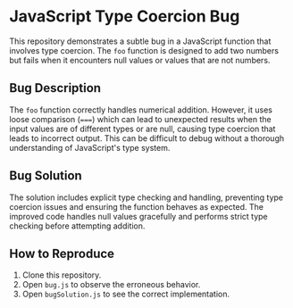 # JavaScript Type Coercion Bug

This repository demonstrates a subtle bug in a JavaScript function that involves type coercion. The `foo` function is designed to add two numbers but fails when it encounters null values or values that are not numbers.

## Bug Description

The `foo` function correctly handles numerical addition. However, it uses loose comparison (`===`) which can lead to unexpected results when the input values are of different types or are null, causing type coercion that leads to incorrect output. This can be difficult to debug without a thorough understanding of JavaScript's type system.

## Bug Solution

The solution includes explicit type checking and handling, preventing type coercion issues and ensuring the function behaves as expected. The improved code handles null values gracefully and performs strict type checking before attempting addition.

## How to Reproduce

1. Clone this repository.
2. Open `bug.js` to observe the erroneous behavior.
3. Open `bugSolution.js` to see the correct implementation.